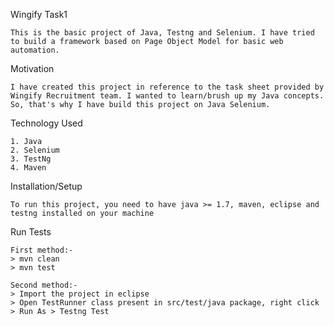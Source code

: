 Wingify Task1

	This is the basic project of Java, Testng and Selenium. I have tried to build a framework based on Page Object Model for basic web automation.

Motivation

	I have created this project in reference to the task sheet provided by Wingify Recruitment team. I wanted to learn/brush up my Java concepts. So, that's why I have build this project on Java Selenium.
	
Technology Used

	1. Java
	2. Selenium
	3. TestNg
	4. Maven
	
Installation/Setup

	To run this project, you need to have java >= 1.7, maven, eclipse and testng installed on your machine
	
Run Tests

	First method:-
	> mvn clean
	> mvn test
	
	Second method:-
	> Import the project in eclipse
	> Open TestRunner class present in src/test/java package, right click > Run As > Testng Test
	
	
	
